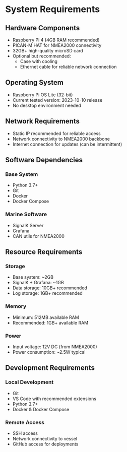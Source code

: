 # System Requirements

## Hardware Components
- Raspberry Pi 4 (4GB RAM recommended)
- PICAN-M HAT for NMEA2000 connectivity
- 32GB+ high-quality microSD card
- Optional but recommended:
  - Case with cooling
  - Ethernet cable for reliable network connection

## Operating System
- Raspberry Pi OS Lite (32-bit)
- Current tested version: 2023-10-10 release
- No desktop environment needed

## Network Requirements
- Static IP recommended for reliable access
- Network connectivity to NMEA2000 backbone
- Internet connection for updates (can be intermittent)

## Software Dependencies
### Base System
- Python 3.7+
- Git
- Docker
- Docker Compose

### Marine Software
- SignalK Server
- Grafana
- CAN utils for NMEA2000

## Resource Requirements
### Storage
- Base system: ~2GB
- SignalK + Grafana: ~1GB
- Data storage: 10GB+ recommended
- Log storage: 1GB+ recommended

### Memory
- Minimum: 512MB available RAM
- Recommended: 1GB+ available RAM

### Power
- Input voltage: 12V DC (from NMEA2000)
- Power consumption: ~2.5W typical

## Development Requirements
### Local Development
- Git
- VS Code with recommended extensions
- Python 3.7+
- Docker & Docker Compose

### Remote Access
- SSH access
- Network connectivity to vessel
- GitHub access for deployments
